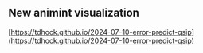 ## New animint visualization
[https://tdhock.github.io/2024-07-10-error-predict-qsip](https://tdhock.github.io/2024-07-10-error-predict-qsip)


